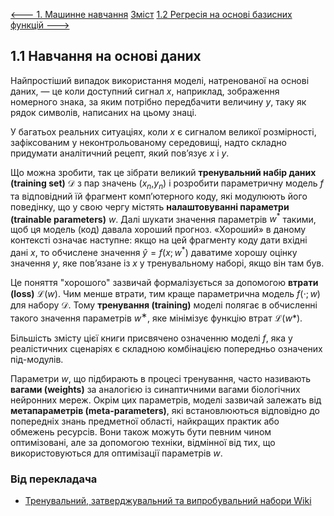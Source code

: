 [<---   1. Машинне навчання](1__Machine_Learning.md)         [Зміст](README.md)          [1.2 Регресія на основі базисних функцій    --->](1_2_Basis_function_regression.md) 

## 1.1 Навчання на основі даних

Найпростіший випадок використання моделі, натренованої на основі даних, — це коли доступний сигнал $x$, наприклад, зображення номерного знака, за яким потрібно передбачити величину $y$, таку як рядок символів, написаних на цьому знаці.

У багатьох реальних ситуаціях, коли $x$ є сигналом великої розмірності, зафіксованим у неконтрольованому середовищі, надто складно придумати аналітичний рецепт, який пов’язує $x$ і $y$.

Що можна зробити, так це зібрати великий **тренувальний набір даних (training set)** $\mathscr{D}$ з пар значень ($x_n$,$y_n$) і розробити параметричну модель $f$ та відповідний їй фрагмент комп’ютерного коду, які модулюють його поведінку, що у свою чергу містять **налаштовуванні параметри (trainable parameters)** $w$. Далі шукати значення параметрів $w^*$ такими, щоб ця модель (код) давала хороший прогноз. «Хороший» в даному контексті означає наступне: якщо на цей фрагменту коду дати вхідні дані $x$, то обчислене значення $\hat{y}=f(x;w^*)$ даватиме хорошу оцінку значення $y$, яке пов’язане із $x$ у тренувальному наборі, якщо він там був.

Це поняття "хорошого" зазвичай формалізується за допомогою **втрати (loss)** $\mathscr{L}(w)$. Чим менше втрати, тим краще параметрична модель $f(\cdot;w)$ для набору $\mathscr{D}$. Тому **тренування (training)** моделі полягає в обчисленні такого значення параметрів $w^∗$, яке мінімізує функцію втрат $\mathscr{L}(w*)$.

Більшість змісту цієї книги присвячено означенню моделі $f$, яка у реалістичних сценаріях є складною комбінацією попередньо означених під-модулів.

Параметри $w$, що підбирають в процесі тренування, часто називають **вагами (weights)** за аналогією із синаптичними вагами біологічних нейронних мереж. Окрім цих параметрів, моделі зазвичай залежать від **метапараметрів (meta-parameters)**, які встановлюються відповідно до попередніх знань предметної області, найкращих практик або обмежень ресурсів. Вони також можуть бути певним чином оптимізовані, але за допомогою техніки, відмінної від тих, що використовуються для оптимізації параметрів $w$.

### Від перекладача

- [Тренувальний, затверджувальний та випробувальний набори Wiki](https://uk.wikipedia.org/wiki/%D0%A2%D1%80%D0%B5%D0%BD%D1%83%D0%B2%D0%B0%D0%BB%D1%8C%D0%BD%D0%B8%D0%B9,_%D0%B7%D0%B0%D1%82%D0%B2%D0%B5%D1%80%D0%B4%D0%B6%D1%83%D0%B2%D0%B0%D0%BB%D1%8C%D0%BD%D0%B8%D0%B9_%D1%82%D0%B0_%D0%B2%D0%B8%D0%BF%D1%80%D0%BE%D0%B1%D1%83%D0%B2%D0%B0%D0%BB%D1%8C%D0%BD%D0%B8%D0%B9_%D0%BD%D0%B0%D0%B1%D0%BE%D1%80%D0%B8#%D0%A2%D1%80%D0%B5%D0%BD%D1%83%D0%B2%D0%B0%D0%BB%D1%8C%D0%BD%D0%B8%D0%B9_%D0%BD%D0%B0%D0%B1%D1%96%D1%80_%D0%B4%D0%B0%D0%BD%D0%B8%D1%85)